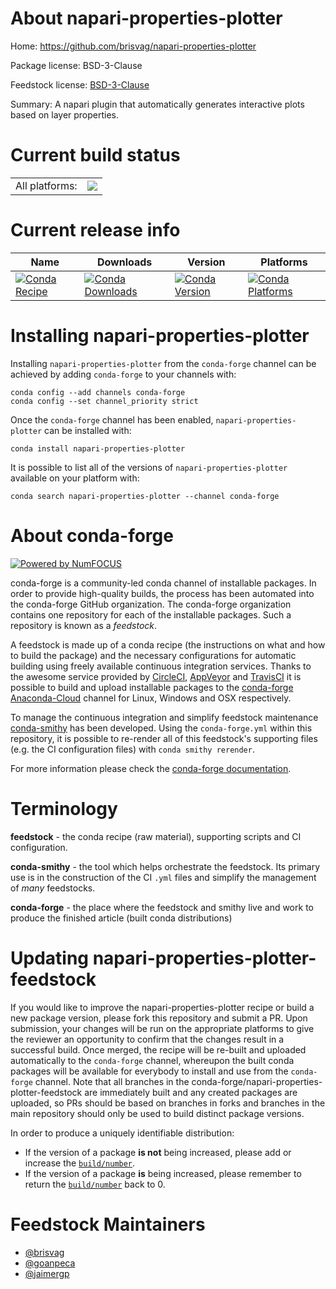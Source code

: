 About napari-properties-plotter
===============================

Home: https://github.com/brisvag/napari-properties-plotter

Package license: BSD-3-Clause

Feedstock license: [BSD-3-Clause](https://github.com/conda-forge/napari-properties-plotter-feedstock/blob/master/LICENSE.txt)

Summary: A napari plugin that automatically generates interactive plots based on layer properties.

Current build status
====================


<table><tr><td>All platforms:</td>
    <td>
      <a href="https://dev.azure.com/conda-forge/feedstock-builds/_build/latest?definitionId=15162&branchName=master">
        <img src="https://dev.azure.com/conda-forge/feedstock-builds/_apis/build/status/napari-properties-plotter-feedstock?branchName=master">
      </a>
    </td>
  </tr>
</table>

Current release info
====================

| Name | Downloads | Version | Platforms |
| --- | --- | --- | --- |
| [![Conda Recipe](https://img.shields.io/badge/recipe-napari--properties--plotter-green.svg)](https://anaconda.org/conda-forge/napari-properties-plotter) | [![Conda Downloads](https://img.shields.io/conda/dn/conda-forge/napari-properties-plotter.svg)](https://anaconda.org/conda-forge/napari-properties-plotter) | [![Conda Version](https://img.shields.io/conda/vn/conda-forge/napari-properties-plotter.svg)](https://anaconda.org/conda-forge/napari-properties-plotter) | [![Conda Platforms](https://img.shields.io/conda/pn/conda-forge/napari-properties-plotter.svg)](https://anaconda.org/conda-forge/napari-properties-plotter) |

Installing napari-properties-plotter
====================================

Installing `napari-properties-plotter` from the `conda-forge` channel can be achieved by adding `conda-forge` to your channels with:

```
conda config --add channels conda-forge
conda config --set channel_priority strict
```

Once the `conda-forge` channel has been enabled, `napari-properties-plotter` can be installed with:

```
conda install napari-properties-plotter
```

It is possible to list all of the versions of `napari-properties-plotter` available on your platform with:

```
conda search napari-properties-plotter --channel conda-forge
```


About conda-forge
=================

[![Powered by
NumFOCUS](https://img.shields.io/badge/powered%20by-NumFOCUS-orange.svg?style=flat&colorA=E1523D&colorB=007D8A)](https://numfocus.org)

conda-forge is a community-led conda channel of installable packages.
In order to provide high-quality builds, the process has been automated into the
conda-forge GitHub organization. The conda-forge organization contains one repository
for each of the installable packages. Such a repository is known as a *feedstock*.

A feedstock is made up of a conda recipe (the instructions on what and how to build
the package) and the necessary configurations for automatic building using freely
available continuous integration services. Thanks to the awesome service provided by
[CircleCI](https://circleci.com/), [AppVeyor](https://www.appveyor.com/)
and [TravisCI](https://travis-ci.com/) it is possible to build and upload installable
packages to the [conda-forge](https://anaconda.org/conda-forge)
[Anaconda-Cloud](https://anaconda.org/) channel for Linux, Windows and OSX respectively.

To manage the continuous integration and simplify feedstock maintenance
[conda-smithy](https://github.com/conda-forge/conda-smithy) has been developed.
Using the ``conda-forge.yml`` within this repository, it is possible to re-render all of
this feedstock's supporting files (e.g. the CI configuration files) with ``conda smithy rerender``.

For more information please check the [conda-forge documentation](https://conda-forge.org/docs/).

Terminology
===========

**feedstock** - the conda recipe (raw material), supporting scripts and CI configuration.

**conda-smithy** - the tool which helps orchestrate the feedstock.
                   Its primary use is in the construction of the CI ``.yml`` files
                   and simplify the management of *many* feedstocks.

**conda-forge** - the place where the feedstock and smithy live and work to
                  produce the finished article (built conda distributions)


Updating napari-properties-plotter-feedstock
============================================

If you would like to improve the napari-properties-plotter recipe or build a new
package version, please fork this repository and submit a PR. Upon submission,
your changes will be run on the appropriate platforms to give the reviewer an
opportunity to confirm that the changes result in a successful build. Once
merged, the recipe will be re-built and uploaded automatically to the
`conda-forge` channel, whereupon the built conda packages will be available for
everybody to install and use from the `conda-forge` channel.
Note that all branches in the conda-forge/napari-properties-plotter-feedstock are
immediately built and any created packages are uploaded, so PRs should be based
on branches in forks and branches in the main repository should only be used to
build distinct package versions.

In order to produce a uniquely identifiable distribution:
 * If the version of a package **is not** being increased, please add or increase
   the [``build/number``](https://docs.conda.io/projects/conda-build/en/latest/resources/define-metadata.html#build-number-and-string).
 * If the version of a package **is** being increased, please remember to return
   the [``build/number``](https://docs.conda.io/projects/conda-build/en/latest/resources/define-metadata.html#build-number-and-string)
   back to 0.

Feedstock Maintainers
=====================

* [@brisvag](https://github.com/brisvag/)
* [@goanpeca](https://github.com/goanpeca/)
* [@jaimergp](https://github.com/jaimergp/)

